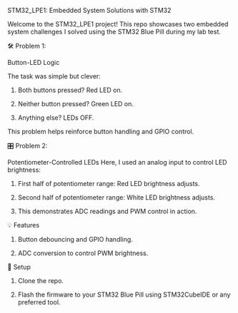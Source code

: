 STM32_LPE1: 
Embedded System Solutions with STM32

Welcome to the STM32_LPE1 project! This repo showcases two embedded system challenges I solved using the STM32 Blue Pill during my lab test.

🛠 Problem 1: 

Button-LED Logic

The task was simple but clever:

1. Both buttons pressed? Red LED on.

2. Neither button pressed? Green LED on.

3. Anything else? LEDs OFF.

This problem helps reinforce button handling and GPIO control.

🎛 Problem 2: 

Potentiometer-Controlled LEDs
Here, I used an analog input to control LED brightness:

1. First half of potentiometer range: Red LED brightness adjusts.

2. Second half of potentiometer range: White LED brightness adjusts.

3. This demonstrates ADC readings and PWM control in action.

💡 Features

1. Button debouncing and GPIO handling.

2. ADC conversion to control PWM brightness.

🚀 Setup

1. Clone the repo.

2. Flash the firmware to your STM32 Blue Pill using STM32CubeIDE or any preferred tool.
